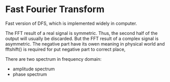# Fast Fourier Transform

Fast version of DFS, which is implemented widely in computer.

The FFT result of a real signal is symmetric. Thus, the second half of the output will usually be discarded. But the FFT result of a complex signal is asymmetric. The negative part have its owen meaning in physical world and fftshift() is required for put negative part to correct place,

There are two spectrum in frequency domain:
- amplitude spectrum
- phase spectrum